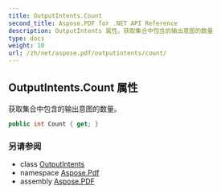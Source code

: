 ```yaml
---
title: OutputIntents.Count
second_title: Aspose.PDF for .NET API Reference
description: OutputIntents 属性。获取集合中包含的输出意图的数量
type: docs
weight: 10
url: /zh/net/aspose.pdf/outputintents/count/
---
```

## OutputIntents.Count 属性

获取集合中包含的输出意图的数量。

```csharp
public int Count { get; }
```

### 另请参阅

* class [OutputIntents](../)
* namespace [Aspose.Pdf](../../../aspose.pdf/)
* assembly [Aspose.PDF](../../../)